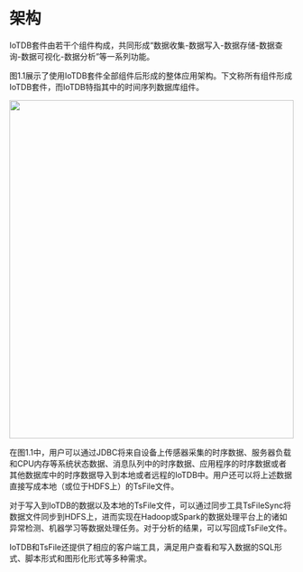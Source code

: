 <!--

    Licensed to the Apache Software Foundation (ASF) under one
    or more contributor license agreements.  See the NOTICE file
    distributed with this work for additional information
    regarding copyright ownership.  The ASF licenses this file
    to you under the Apache License, Version 2.0 (the
    "License"); you may not use this file except in compliance
    with the License.  You may obtain a copy of the License at

        http://www.apache.org/licenses/LICENSE-2.0

    Unless required by applicable law or agreed to in writing,
    software distributed under the License is distributed on an
    "AS IS" BASIS, WITHOUT WARRANTIES OR CONDITIONS OF ANY
    KIND, either express or implied.  See the License for the
    specific language governing permissions and limitations
    under the License.

-->

# 架构

IoTDB套件由若干个组件构成，共同形成“数据收集-数据写入-数据存储-数据查询-数据可视化-数据分析”等一系列功能。

图1.1展示了使用IoTDB套件全部组件后形成的整体应用架构。下文称所有组件形成IoTDB套件，而IoTDB特指其中的时间序列数据库组件。

<img style="width:100%; max-width:800px; max-height:600px; margin-left:auto; margin-right:auto; display:block;" src="https://user-images.githubusercontent.com/25913899/67943956-39c1e800-fc16-11e9-8da2-a662f8246816.png">

在图1.1中，用户可以通过JDBC将来自设备上传感器采集的时序数据、服务器负载和CPU内存等系统状态数据、消息队列中的时序数据、应用程序的时序数据或者其他数据库中的时序数据导入到本地或者远程的IoTDB中。用户还可以将上述数据直接写成本地（或位于HDFS上）的TsFile文件。

对于写入到IoTDB的数据以及本地的TsFile文件，可以通过同步工具TsFileSync将数据文件同步到HDFS上，进而实现在Hadoop或Spark的数据处理平台上的诸如异常检测、机器学习等数据处理任务。对于分析的结果，可以写回成TsFile文件。

IoTDB和TsFile还提供了相应的客户端工具，满足用户查看和写入数据的SQL形式、脚本形式和图形化形式等多种需求。
